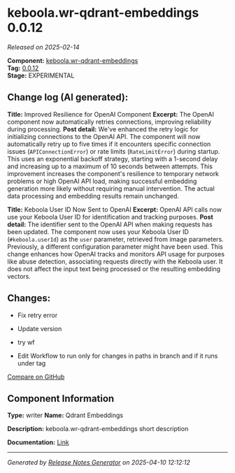 #  keboola.wr-qdrant-embeddings 0.0.12

_Released on 2025-02-14_

**Component:** [keboola.wr-qdrant-embeddings](https://github.com/keboola/component-embeddings-v2)  
**Tag:** [0.0.12](https://github.com/keboola/component-embeddings-v2/releases/tag/0.0.12)  
**Stage:** EXPERIMENTAL


## Change log (AI generated):
**Title:** Improved Resilience for OpenAI Component
**Excerpt:** The OpenAI component now automatically retries connections, improving reliability during processing.
**Post detail:**
We've enhanced the retry logic for initializing connections to the OpenAI API. The component will now automatically retry up to five times if it encounters specific connection issues (`APIConnectionError`) or rate limits (`RateLimitError`) during startup.
This uses an exponential backoff strategy, starting with a 1-second delay and increasing up to a maximum of 10 seconds between attempts. This improvement increases the component's resilience to temporary network problems or high OpenAI API load, making successful embedding generation more likely without requiring manual intervention. The actual data processing and embedding results remain unchanged.

**Title:** Keboola User ID Now Sent to OpenAI
**Excerpt:** OpenAI API calls now use your Keboola User ID for identification and tracking purposes.
**Post detail:**
The identifier sent to the OpenAI API when making requests has been updated. The component now uses your Keboola User ID (`#keboola.userId`) as the `user` parameter, retrieved from image parameters.
Previously, a different configuration parameter might have been used. This change enhances how OpenAI tracks and monitors API usage for purposes like abuse detection, associating requests directly with the Keboola user. It does not affect the input text being processed or the resulting embedding vectors.



## Changes:



- Fix retry error 




- Update version 




- try wf 




- Edit Workflow to run only for changes in paths in branch and if it runs under tag 



[Compare on GitHub](https://github.com/keboola/component-embeddings-v2/compare/0.0.11...0.0.12)



## Component Information
**Type:** writer
**Name:** Qdrant Embeddings

**Description:** keboola.wr-qdrant-embeddings short description


**Documentation:** [Link](https://github.com/keboola/component-embeddings-v2/blob/master/README.md)



---
_Generated by [Release Notes Generator](https://github.com/keboola/release-notes-generator)
on 2025-04-10 12:12:12_